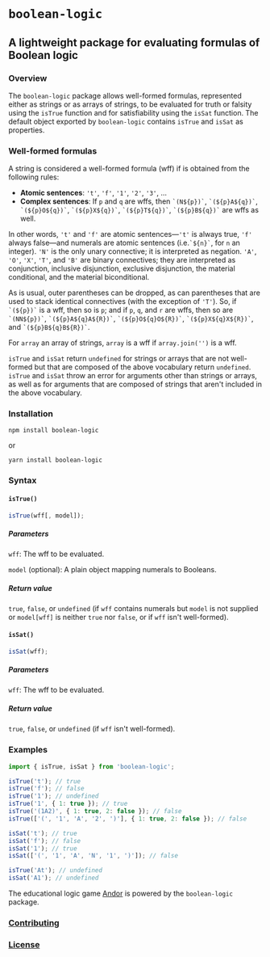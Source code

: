 # `boolean-logic`

## A lightweight package for evaluating formulas of Boolean logic

### Overview

The `boolean-logic` package allows well-formed formulas, represented either as strings or as arrays of strings, to be evaluated for truth or falsity using the `isTrue` function and for satisfiability using the `isSat` function. The default object exported by `boolean-logic` contains `isTrue` and `isSat` as properties.

### Well-formed formulas

A string is considered a well-formed formula (wff) if is obtained from the following rules:

* **Atomic sentences**: `'t'`, `'f'`, `'1'`, `'2'`, `'3'`, ...
* **Complex sentences**: If `p` and `q` are wffs, then `` `(N${p})` ``, `` `(${p}A${q})` ``, `` `(${p}O${q})` ``, `` `(${p}X${q})` ``, `` `(${p}T${q})` ``, `` `(${p}B${q})` `` are wffs as well.

In other words, `'t'` and `'f'` are atomic sentences&mdash;`'t'` is always true, `'f'` always false&mdash;and numerals are atomic sentences (i.e.`` `${n}` ``, for `n` an integer). `'N'` is the only unary connective; it is interpreted as negation. `'A'`, `'O'`, `'X'`, `'T'`, and `'B'` are binary connectives; they are interpreted as conjunction, inclusive disjunction, exclusive disjunction, the material conditional, and the material biconditional.

As is usual, outer parentheses can be dropped, as can parentheses that are used to stack identical connectives (with the exception of `'T'`). So, if `` `(${p})` `` is a wff, then so is `p`; and if `p`, `q`, and `r` are wffs, then so are `` `(NN${p})` ``, `` `(${p}A${q}A${R})` ``, `` `(${p}O${q}O${R})` ``, `` `(${p}X${q}X${R})` ``, and `` `(${p}B${q}B${R})` ``.

For `array` an array of strings, `array` is a wff if `array.join('')` is a wff.

`isTrue` and `isSat` return `undefined` for strings or arrays that are not well-formed but that are composed of the above vocabulary return `undefined`. `isTrue` and `isSat` throw an error for arguments other than strings or arrays, as well as for arguments that are composed of strings that aren't included in the above vocabulary.

### Installation

`npm install boolean-logic`

or

`yarn install boolean-logic`

### Syntax

#### `isTrue()`

```javascript
isTrue(wff[, model]);
```

##### Parameters

`wff`: The wff to be evaluated.

`model` (optional): A plain object mapping numerals to Booleans.

##### Return value

`true`, `false`, or `undefined` (if `wff` contains numerals but `model` is not supplied or `model[wff]` is neither `true` nor `false`, or if `wff` isn't well-formed).

#### `isSat()`

```javascript
isSat(wff);
```

##### Parameters

`wff`: The wff to be evaluated.

##### Return value

`true`, `false`, or `undefined` (if `wff` isn't well-formed).

### Examples

```javascript
import { isTrue, isSat } from 'boolean-logic';

isTrue('t'); // true
isTrue('f'); // false
isTrue('1'); // undefined
isTrue('1', { 1: true }); // true
isTrue('(1A2)', { 1: true, 2: false }); // false
isTrue(['(', '1', 'A', '2', ')'], { 1: true, 2: false }); // false

isSat('t'); // true
isSat('f'); // false
isSat('1'); // true
isSat(['(', '1', 'A', 'N', '1', ')']); // false

isTrue('At'); // undefined
isSat('A1'); // undefined
```

The educational logic game [Andor](http://www.andor.fun) is powered by the `boolean-logic` package.

### [Contributing](./CONTRIBUTING.md)

### [License](./LICENSE)
